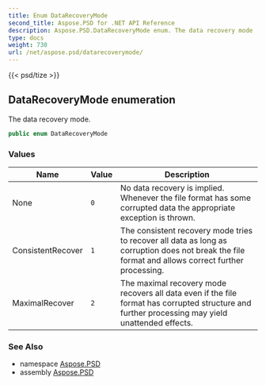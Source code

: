 ```yaml
---
title: Enum DataRecoveryMode
second_title: Aspose.PSD for .NET API Reference
description: Aspose.PSD.DataRecoveryMode enum. The data recovery mode
type: docs
weight: 730
url: /net/aspose.psd/datarecoverymode/
---
```

{{< psd/tize >}}
## DataRecoveryMode enumeration

The data recovery mode.

```csharp
public enum DataRecoveryMode
```

### Values

| Name | Value | Description |
| --- | --- | --- |
| None | `0` | No data recovery is implied. Whenever the file format has some corrupted data the appropriate exception is thrown. |
| ConsistentRecover | `1` | The consistent recovery mode tries to recover all data as long as corruption does not break the file format and allows correct further processing. |
| MaximalRecover | `2` | The maximal recovery mode recovers all data even if the file format has corrupted structure and further processing may yield unattended effects. |

### See Also

* namespace [Aspose.PSD](../../aspose.psd/)
* assembly [Aspose.PSD](../../)


